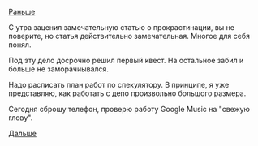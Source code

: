 [Раньше](2016.01.28.md)

С утра заценил замечательную статью о прокрастинации, вы не поверите, но статья действительно замечательная. Многое для себя понял.

Под эту дело досрочно решил первый квест. На остальное забил и больше не заморачиывался.

Надо расписать план работ по спекулятору. В принципе, я уже представляю, как работать с депо произвольно большого размера.

Сегодня сброшу телефон, проверю работу Google Music на "свежую глову".

[Дальше](2016.02.01.md)